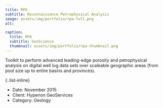 ```yaml
---
title: RPA
subtitle: Reconnaissance Petrophysical Analysis
image: assets/img/portfolio/rpa-full.png
alt: 

caption:
  title: RPA
  subtitle: GeoScience
  thumbnail: assets/img/portfolio/rpa-thumbnail.png
---
```

Toolkit to perform advanced leading-edge porosity and petrophysical analysis on digital well log data sets over scaleable geographic areas (from pool size up to entire basins and provinces).  

{:.list-inline}
- Date: November 2015
- Client: Hyperion GeoServices
- Category: Geology
